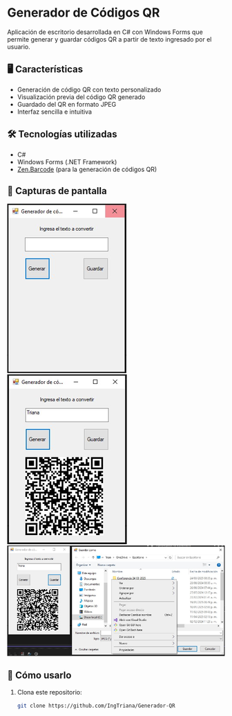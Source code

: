 # Generador de Códigos QR

Aplicación de escritorio desarrollada en C# con Windows Forms que permite generar y guardar códigos QR a partir de texto ingresado por el usuario.

## 🖥️ Características

- Generación de código QR con texto personalizado
- Visualización previa del código QR generado
- Guardado del QR en formato JPEG
- Interfaz sencilla e intuitiva

## 🛠️ Tecnologías utilizadas

- C#
- Windows Forms (.NET Framework)
- [Zen.Barcode](https://www.nuget.org/packages/Zen.Barcode.Rendering.Framework/) (para la generación de códigos QR)

## 📸 Capturas de pantalla

![Generador QR](Capturas/GUI_QR.jpg)
![Generador QR](Capturas/Work_QR.jpg)
![Generador QR](Capturas/Save_QR.jpg)

## 🚀 Cómo usarlo

1. Clona este repositorio:
   ```bash
   git clone https://github.com/IngTriana/Generador-QR
